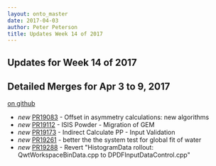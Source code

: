 ```yaml
---
layout: onto_master
date: 2017-04-03
author: Peter Peterson
title: Updates Week 14 of 2017
---
```

Updates for Week 14 of 2017
---------------------------

Detailed Merges for Apr 3 to 9, 2017
------------------------------------
[on github](https://github.com/mantidproject/mantid/pulls?q=is%3Apr+merged%3A2017-04-04..2017-04-09)

* *new* [PR19083](https://github.com/mantidproject/mantid/pull/19083) - Offset in asymmetry calculations: new algorithms
* *new* [PR19112](https://github.com/mantidproject/mantid/pull/19112) - ISIS Powder - Migration of GEM
* *new* [PR19173](https://github.com/mantidproject/mantid/pull/19173) - Indirect Calculate PP - Input Validation
* *new* [PR19261](https://github.com/mantidproject/mantid/pull/19261) - better the the system test for global fit of water
* *new* [PR19288](https://github.com/mantidproject/mantid/pull/19288) - Revert "HistogramData rollout: QwtWorkspaceBinData.cpp to DPDFInputDataControl.cpp"

